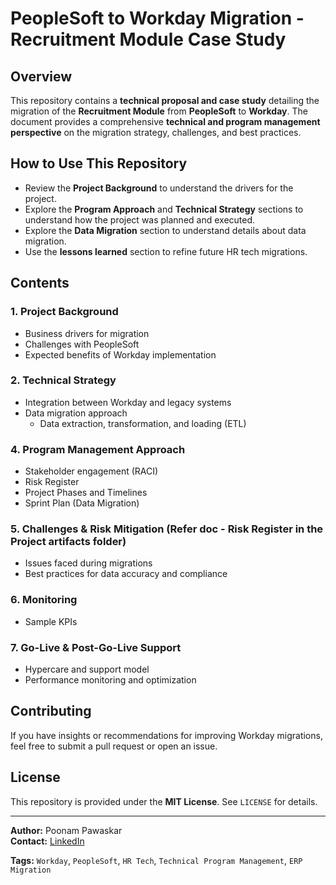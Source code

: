 # PeopleSoft to Workday Migration - Recruitment Module Case Study

## Overview
This repository contains a **technical proposal and case study** detailing the migration of the **Recruitment Module** from **PeopleSoft** to **Workday**. The document provides a comprehensive **technical and program management perspective** on the migration strategy, challenges, and best practices.

## How to Use This Repository
- Review the **Project Background** to understand the drivers for the project.
- Explore the **Program Approach** and **Technical Strategy** sections to understand how the project was planned and executed.
- Explore the **Data Migration** section to understand details about data migration.
- Use the **lessons learned** section to refine future HR tech migrations.

## Contents

### 1. **Project Background** 
- Business drivers for migration
- Challenges with PeopleSoft
- Expected benefits of Workday implementation

### 2. **Technical Strategy** 
- Integration between Workday and legacy systems
- Data migration approach
  - Data extraction, transformation, and loading (ETL)

### 4. **Program Management Approach** 
- Stakeholder engagement (RACI)
- Risk Register
- Project Phases and Timelines
- Sprint Plan (Data Migration)

### 5. **Challenges & Risk Mitigation** (Refer doc - Risk Register in the Project artifacts folder)
- Issues faced during migrations
- Best practices for data accuracy and compliance

### 6. **Monitoring**
- Sample KPIs

### 7. **Go-Live & Post-Go-Live Support**
- Hypercare and support model
- Performance monitoring and optimization

## Contributing
If you have insights or recommendations for improving Workday migrations, feel free to submit a pull request or open an issue.

## License
This repository is provided under the **MIT License**. See `LICENSE` for details.

---
**Author:** Poonam Pawaskar  
**Contact:** [LinkedIn](https://www.linkedin.com/in/ppa808/)

**Tags:** `Workday`, `PeopleSoft`, `HR Tech`, `Technical Program Management`, `ERP Migration`
